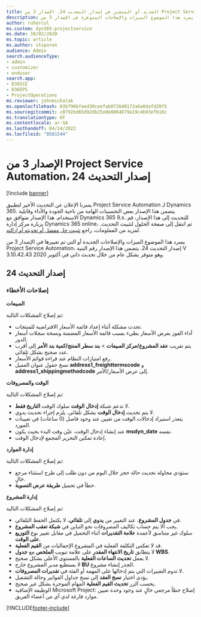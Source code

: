 ```yaml
---
title: الجديد أو المتغير في إصدار التحديث 24، الإصدار 3 من Project Service Automation
description: يسرد هذا الموضوع الميزات والإصلاحات المتوفرة في الإصدار 3 من Project Service Automation، إصدار التحديث 24.
author: ruhercul
ms.custom: dyn365-projectservice
ms.date: 10/02/2020
ms.topic: article
ms.author: stsporen
audience: Admin
search.audienceType:
- admin
- customizer
- enduser
search.app:
- D365CE
- D365PS
- ProjectOperations
ms.reviewer: johnmichalak
ms.openlocfilehash: 63bf96bfeed30ceefab072640172a6a0dafd20f5
ms.sourcegitcommit: c0792bd65d92db25e0e8864879a19c4b93efb10c
ms.translationtype: HT
ms.contentlocale: ar-SA
ms.lasthandoff: 04/14/2022
ms.locfileid: "8581544"
---
```

# <a name="project-service-automation-update-release-24-v3"></a>الإصدار 3 من Project Service Automation، إصدار التحديث 24

[!include [banner](../includes/psa-now-project-operations.md)]

يسرنا الإعلان عن التحديث الأخير لتطبيق Project Service Automation لـ Dynamics 365. يتضمن هذا الإصدار بعض التحسينات الهامة من ناحية الجودة والأداء وقابلية الاستخدام. هذا الإصدار متوافق مع Dynamics 365 9.x. للتحديث إلى هذا الإصدار، قم بزيارة مركز إدارة Dynamics 365 online، ثم انتقل إلى صفحة الحلول لتثبيت التحديث. لمزيد من المعلومات، راجع [تثبيت حل مفضل أو تحديثه أو إزالته](/power-platform/admin/install-remove-preferred-solution).

يسرد هذا الموضوع الميزات والإصلاحات الجديدة أو التي تم تغييرها في الإصدار 3 من Project Service Automation، إصدار التحديث 24. يتضمن هذا الإصدار رقم البنية V 3.10.42.43 وهو متوفر بشكل عام من خلال تحديث ذاتي في أكتوبر 2020.

## <a name="update-release-24"></a>إصدار التحديث 24

### <a name="bug-fixes"></a>إصلاحات الأخطاء

**المبيعات**

تم إصلاح المشكلات التالية:

- تحدث مشكلة أثناء إعداد قائمة الأسعار الافتراضية للمنتجات.
- أداء الفوز بعرض الأسعار بطيء بسبب قائمة الأسعار المضمنة ونسخة سجلات أسعار الدور.
- يتم تقريب **عقد المشروع/مركز المبيعات** > **بند سطر المنتج/كمية بند الأمر** إلى أقرب عدد صحيح بشكل تلقائي.
- رفع امتيازات النظام عند قراءة قوائم الأسعار.
- نسخ حقول عنوان العميل **address1_freighttermscode** و **address1_shippingmethodcode** إلى عرض الأسعار/الأمر. 


**الوقت والمصروفات**

تم إصلاح المشكلات التالية:

- لا تدعم شبكة **إدخال الوقت** سلوك الوقت **التاريخ فقط**.
- لا يتم تحديث **إدخال الوقت** بشكل تلقائي. يلزم إجراء تحديث يدوي.
- يتعذر استيراد إدخالات الوقت من تعيين عند وجود فاصل (0 ساعات) في تعيينات المورد.
- عند إنشاء إدخال الوقت، عيّن وقت البدء بحيث يكون **msdyn_date** نفسه.
- إعادة تمكين التحرير المجمع لإدخال الوقت.

**إدارة الموارد**

تم إصلاح المشكلات التالية:

- ستؤدي محاولة تحديث حالة حجز خلال اليوم من دون طلب إلى طرح استثناء مرجع خالٍ.
- خطأ في تحميل **طريقة عرض التسوية**.


**إدارة المشروع**

تم إصلاح المشكلات التالية:

- في **جدول المشروع**، عند التغيير من **يدوي** إلى **تلقائي**، لا يكتمل الحفظ التلقائي.
- يجب ألا يتم حساب تكاليف المصروفات نحو التباين في **شبكة تعقب المشروع**.
- سلوك غير متناسق لأعمدة **علامة التقديرات** أثناء التحميل في مقابل تغيير نوع **التوزيع على الوقت**.
- قد لا تعكس التكلفة الفعلية في المشروع الإجماليات من **القيم الفعلية**.
- لا يتطابق **تاريخ الانتهاء المقدر** على علامة تبويب **الملخص** مع **جدول WBS**.
- لا يعمل **تحديث الساعات الفعلية** بالمستوى الأعلى بشكل صحيح.
- لا يستطيع مدير المشروع خارج **BU** الجذر إنشاء مشروع.
- لا تدوم التغييرات التي يتم إدخالها على المهمة أو الفئة في **تقديرات المصروفات**.
- يؤدي اختيار **نسخ العقد** إلى نسخ جداول الفواتير وحالة التشغيل.
- يحسب الزر **تحديث القيم الفعلية** المهام الموجزة بشكل غير صحيح.
- الوظيفة الإضافية Microsoft Project: إصلاح خطأ مرجعي خالٍ عند وجود وحدة تعيين موارد فارغة لدي أي من أعضاء الفريق.



[!INCLUDE[footer-include](../includes/footer-banner.md)]
